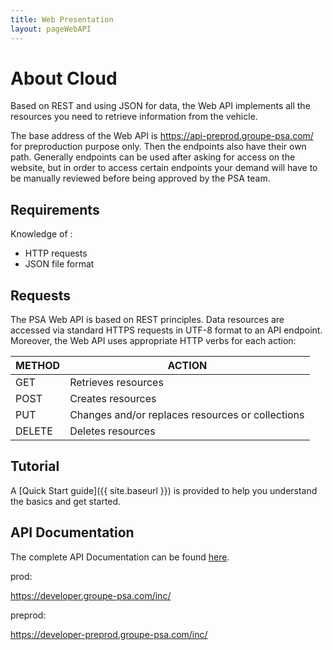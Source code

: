 ```yaml
---
title: Web Presentation
layout: pageWebAPI
---
```


# About Cloud

Based on REST and using JSON for data, the Web API implements all the resources you need to retrieve information from the vehicle.

The base address of the Web API is https://api-preprod.groupe-psa.com/ for preproduction purpose only. Then the endpoints also have their own path.
Generally endpoints can be used after asking for access on the website, but in order to access certain endpoints your demand will have to be manually reviewed before being approved by the PSA team.

## Requirements

Knowledge of :
- HTTP requests
- JSON file format

## Requests

The PSA Web API is based on REST principles. Data resources are accessed via standard HTTPS requests in UTF-8 format to an API endpoint. Moreover, the Web API uses appropriate HTTP verbs for each action:


| METHOD | ACTION
|----|----
| GET | Retrieves resources
| POST | Creates resources
| PUT | Changes and/or replaces resources or collections
| DELETE | Deletes resources


## Tutorial

A [Quick Start guide]({{ site.baseurl }}) is provided to help you understand the basics and get started.

## API Documentation

The complete API Documentation can be found [here](https://developer-preprod.groupe-psa.com/inc/).

prod:

https://developer.groupe-psa.com/inc/

preprod:

https://developer-preprod.groupe-psa.com/inc/

